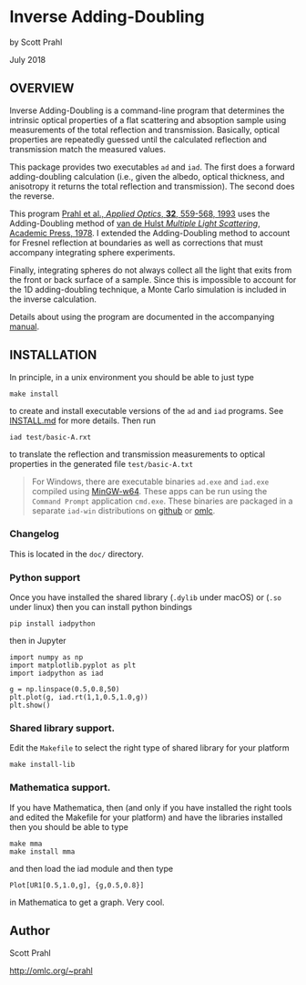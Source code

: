 # Inverse Adding-Doubling

by Scott Prahl

July 2018

## OVERVIEW

Inverse Adding-Doubling is a command-line program that determines the intrinsic optical properties of a flat scattering and absoption sample using measurements of the total reflection and transmission.  Basically, optical properties are repeatedly guessed until the calculated reflection and transmission match the measured values.

This package provides two executables `ad` and `iad`.  The first does a forward adding-doubling calculation (i.e., given the albedo, optical thickness, and anisotropy it returns the total reflection and transmission).  The second
does the reverse.

This program [Prahl et al., *Applied Optics*, **32**, 559-568, 1993](https://omlc.org/~prahl/pubs/pdfx/prahl93a.pdf) uses the Adding-Doubling method of [van de Hulst *Multiple Light Scattering*, Academic Press, 1978](https://www.amazon.com/Multiple-Light-Scattering-Formulas-Applications-ebook/dp/B01D4CMF80).  I extended the Adding-Doubling method to account for Fresnel reflection at boundaries as well as corrections that must accompany integrating sphere experiments.

Finally, integrating spheres do not always collect all the light that exits from the front or back surface of a sample.  Since this is impossible to account for the 1D adding-doubling technique, a Monte Carlo simulation is included in the inverse calculation.

Details about using the program are documented in the accompanying [manual](/doc/manual.pdf).

## INSTALLATION

In principle, in a unix environment you should be able to just type

    make install

to create and install executable versions of the `ad` and `iad` programs.  See
[INSTALL.md](/INSTALL.md) for more details. Then run

    iad test/basic-A.rxt

to translate the reflection and transmission measurements to optical properties in the generated file `test/basic-A.txt`

> For Windows, there are executable binaries `ad.exe` and `iad.exe` compiled using [MinGW-w64](https://mingw-w64.org/doku.php).  These apps can be run using the `Command Prompt` application `cmd.exe`.  These binaries are packaged in a separate `iad-win` distributions on [github](https://github.com/scottprahl/iad/releases) or [omlc](https://omlc.org/software/iad/).

### Changelog

This is located in the `doc/` directory.

### Python support

Once you have installed the shared library (`.dylib` under macOS) or (`.so` under linux) then you can install python bindings

    pip install iadpython

then in Jupyter 

    import numpy as np
    import matplotlib.pyplot as plt
    import iadpython as iad
    
    g = np.linspace(0.5,0.8,50)
    plt.plot(g, iad.rt(1,1,0.5,1.0,g))
    plt.show()

### Shared library support.  

Edit the `Makefile` to select the right type of shared library for your platform

    make install-lib

### Mathematica support.  

If you have Mathematica, then (and only if you have installed the right
tools and edited the Makefile for your platform) and have the libraries installed then you should be able to type

    make mma
	make install mma

and then load the iad module and then type 

    Plot[UR1[0.5,1.0,g], {g,0.5,0.8}]

in Mathematica to get a graph.  Very cool.

## Author

Scott Prahl

http://omlc.org/~prahl
